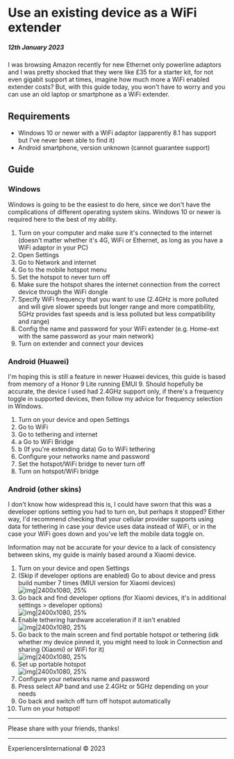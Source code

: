 # Use an existing device as a WiFi extender
##### 12th January 2023

I was browsing Amazon recently for new Ethernet only powerline adaptors and I was pretty shocked that they were like £35 for a starter kit, for not even gigabit support at times, imagine how much more a WiFi enabled extender costs? But, with this guide today, you won't have to worry and you can use an old laptop or smartphone as a WiFi extender.

## Requirements

- Windows 10 or newer with a WiFi adaptor (apparently 8.1 has support but I've never been able to find it)
- Android smartphone, version unknown (cannot guarantee support)

## Guide

### Windows

Windows is going to be the easiest to do here, since we don't have the complications of different operating system skins. Windows 10 or newer is required here to the best of my ability.

1. Turn on your computer and make sure it's connected to the internet (doesn't matter whether it's 4G, WiFi or Ethernet, as long as you have a WiFi adaptor in your PC)
2. Open Settings
3. Go to Network and internet
4. Go to the mobile hotspot menu
5. Set the hotspot to never turn off
6. Make sure the hotspot shares the internet connection from the correct device through the WiFi dongle
7. Specify WiFi frequency that you want to use (2.4GHz is more polluted and will give slower speeds but longer range and more compatibility, 5GHz provides fast speeds and is less polluted but less compatibility and range)
8. Config the name and password for your WiFi extender (e.g. Home-ext with the same password as your main network)
9. Turn on extender and connect your devices

### Android (Huawei)

I'm hoping this is still a feature in newer Huawei devices, this guide is based from memory of a Honor 9 Lite running EMUI 9. Should hopefully be accurate, the device I used had 2.4GHz support only, if there's a frequency toggle in supported devices, then follow my advice for frequency selection in Windows.

1. Turn on your device and open Settings
2. Go to WiFi
3. Go to tethering and internet
4. a Go to WiFi Bridge
4. b (If you're extending data) Go to WiFi tethering
5. Configure your networks name and password
6. Set the hotspot/WiFi bridge to never turn off
7. Turn on hotspot/WiFi bridge

### Android (other skins)

I don't know how widespread this is, I could have sworn that this was a developer options setting you had to turn on, but perhaps it stopped? Either way, I'd recommend checking that your cellular provider supports using data for tethering in case your device uses data instead of WiFi, or in the case your WiFi goes down and you've left the mobile data toggle on.

Information may not be accurate for your device to a lack of consistency between skins, my guide is mainly based around a Xiaomi device.

1. Turn on your device and open Settings
2. (Skip if developer options are enabled) Go to about device and press build number 7 times (MIUI version for Xiaomi devices)
<br> ![img|2400x1080, 25%](/assets/img/blog/techtips/2023/01/12/blog4/useyourdeviceasawifiextenderimg1.jpg)
3. Go back and find developer options (for Xiaomi devices, it's in additional settings > developer options)
<br> ![img|2400x1080, 25%](/assets/img/blog/techtips/2023/01/12/blog4/useyourdeviceasawifiextenderimg2.jpg)
4. Enable tethering hardware acceleration if it isn't enabled
<br> ![img|2400x1080, 25%](/assets/img/blog/techtips/2023/01/12/blog4/useyourdeviceasawifiextenderimg3.jpg)
5. Go back to the main screen and find portable hotspot or tethering (idk whether my device pinned it, you might need to look in Connection and sharing (Xiaomi) or WiFi for it)
<br> ![img|2400x1080, 25%](/assets/img/blog/techtips/2023/01/12/blog4/useyourdeviceasawifiextenderimg5.jpg)
6. Set up portable hotspot
<br> ![img|2400x1080, 25%](/assets/img/blog/techtips/2023/01/12/blog4/useyourdeviceasawifiextenderimg4.jpg)
7. Configure your networks name and password
8. Press select AP band and use 2.4GHz or 5GHz depending on your needs
9. Go back and switch off turn off hotspot automatically 
10. Turn on your hotspot!

---

Please share with your friends, thanks!

---

ExperiencersInternational © 2023
